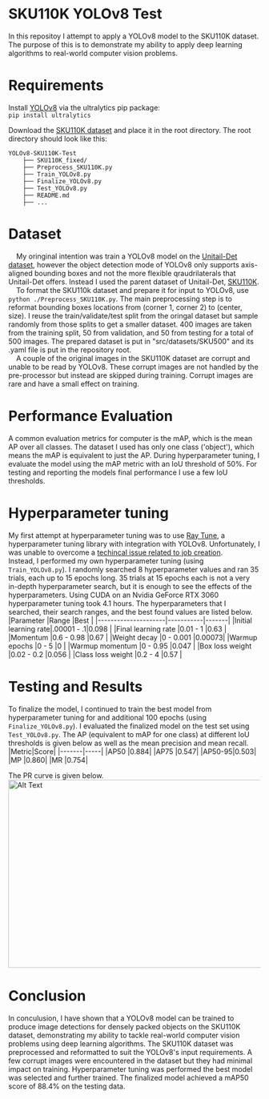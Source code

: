 # SKU110K YOLOv8 Test #
In this repositoy I attempt to apply a YOLOv8 model to the SKU110K dataset. The purpose of this is to demonstrate my ability to apply deep learning algorithms to real-world computer vision problems.

# Requirements #
Install [YOLOv8](https://github.com/ultralytics/ultralytics) via the ultralytics pip package:  
`pip install ultralytics`  

Download the [SKU110K dataset](https://github.com/eg4000/SKU110K_CVPR19 ) and place it in the root directory. The root directory should look like this:  
```
YOLOv8-SKU110K-Test  
    ├── SKU110K_fixed/
    ├── Preprocess_SKU110K.py
    ├── Train_YOLOv8.py
    ├── Finalize_YOLOv8.py
    ├── Test_YOLOv8.py
    ├── README.md  
    ├── ...
```

# Dataset #
&nbsp;&nbsp;&nbsp;&nbsp;My oringinal intention was train a YOLOv8 model on the [Unitail-Det dataset](https://unitedretail.github.io/Unitail-Det/), however the object detection mode of YOLOv8 only supports axis-aligned bounding boxes and not the more flexible qraudrilaterals that Unitail-Det offers. Instead I used the parent dataset of Unitail-Det, [SKU110K](https://github.com/eg4000/SKU110K_CVPR19 ).  
&nbsp;&nbsp;&nbsp;&nbsp;To format the SKU110k dataset and prepare it for input to YOLOv8, use `python ./Preprocess_SKU110K.py`. The main preprocessing step is to reformat bounding boxes locations from (corner 1, corner 2) to (center, size). I reuse the train/validate/test split from the oringal dataset but sample randomly from those splits to get a smaller dataset. 400 images are taken from the training split, 50 from validation, and 50 from testing for a total of 500 images. The prepared dataset is put in "src/datasets/SKU500" and its .yaml file is put in the repository root.  
&nbsp;&nbsp;&nbsp;&nbsp;A couple of the original images in the SKU110K dataset are corrupt and unable to be read by YOLOv8. These corrupt images are not handled by the pre-processor but instead are skipped during training. Corrupt images are rare and have a small effect on training.

# Performance Evaluation #
A common evaluation metrics for computer is the mAP, which is the mean AP over all classes. The dataset I used has only one class ('object'), which means the mAP is equivalent to just the AP. During hyperparameter tuning, I evaluate the model using the mAP metric with an IoU threshold of 50%. For testing and reporting the models final performance I use a few IoU thresholds.

# Hyperparameter tuning #
My first attempt at hyperparameter tuning was to use [Ray Tune](https://docs.ray.io/en/latest/tune/index.html), a hyperparameter tuning library with integration with YOLOv8. Unfortunately, I was unable to overcome a [techincal issue related to job creation](https://github.com/ray-project/ray/issues/21994).  
Instead, I performed my own hyperparameter tuning \(using `Train_YOLOv8.py`\). I randomly searched 8 hyperparameter values and ran 35 trials, each up to 15 epochs long. 35 trials at 15 epochs each is not a very in-depth hyperparameter search, but it is enough to see the effects of the hyperparameters. Using CUDA on an Nvidia GeForce RTX 3060 hyperparameter tuning took 4.1 hours. The hyperparameters that I searched, their search ranges, and the best found values are listed below.  
|Parameter            |Range      |Best   |
|---------------------|-----------|-------|
|Initial learning rate|.00001 - .1|0.098  |
|Final learning rate  |0.01 - 1   |0.63   |
|Momentum             |0.6 - 0.98 |0.67   |
|Weight decay         |0 - 0.001  |0.00073|
|Warmup epochs        |0 - 5      |0      |
|Warmup momentum      |0 - 0.95   |0.047  |
|Box loss weight      |0.02 - 0.2 |0.056  |
|Class loss weight    |0.2 - 4    |0.57   |

# Testing and Results #
To finalize the model, I continued to train the best model from hyperparameter tuning for and additional 100 epochs \(using `Finalize_YOLOv8.py`\). I evaluated the finalized model on the test set using `Test_YOLOv8.py`. The AP (equivalent to mAP for one class) at different IoU thresholds is given below as well as the mean precision and mean recall.  
|Metric|Score|
|-------|-----|
|AP50   |0.884|
|AP75   |0.547|
|AP50-95|0.503|
|MP     |0.860|
|MR     |0.754|

The PR curve is given below.  
<img src="https://github.com/DavidK0/YOLOv8-SKU110K-Test/assets/9288945/3310d2ab-124e-4b00-a8ac-db7906f61c19" alt="Alt Text" width="563" height="376">

# Conclusion #
In conculusion, I have shown that a YOLOv8 model can be trained to produce image detections for densely packed objects on the SKU110K dataset, demonstrating my ability to tackle real-world computer vision problems using deep learning algorithms. The SKU110K dataset was preprocessed and reformatted to suit the YOLOv8's input requirements. A few corrupt images were encountered in the dataset but they had minimal impact on training. Hyperparameter tuning was performed the best model was selected and further trained. The finalized model achieved a mAP50 score of 88.4% on the testing data.
